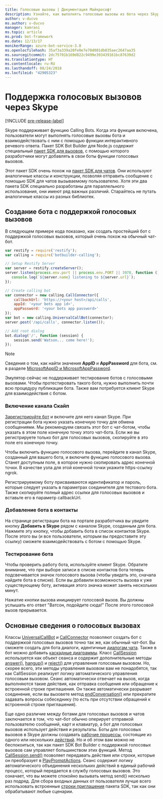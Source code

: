 ```yaml
---
title: Голосовые вызовы | Документация Майкрософт
description: Узнайте, как выполнять голосовые вызовы из бота через Skype с помощью Node.js
author: v-ducvo
ms.author: v-ducvo
manager: kamrani
ms.topic: article
ms.prod: bot-framework
ms.date: 12/13/17
monikerRange: azure-bot-service-3.0
ms.openlocfilehash: 35af3a339a20fe0e7e70d001db035aec2647aa35
ms.sourcegitcommit: 2dc75701b169d822c9499e393439161bc87639d2
ms.translationtype: HT
ms.contentlocale: ru-RU
ms.lasthandoff: 08/24/2018
ms.locfileid: "42905323"
---
```

# <a name="support-audio-calls-with-skype"></a>Поддержка голосовых вызовов через Skype

[!INCLUDE [pre-release-label](../includes/pre-release-label-v3.md)]

Skype поддерживает функцию Calling Bots.  Когда эта функция включена, пользователи могут выполнять голосовые вызовы бота и взаимодействовать с ним с помощью функции интерактивного речевого ответа.  Пакет SDK Bot Builder для Node.js содержит специальный [пакет SDK для вызовов][calling_sdk], с помощью которого разработчики могут добавлять в свои боты функции голосовых вызовов.   

Этот пакет SDK очень похож на [пакет SDK для чатов][chat_sdk]. Они используют аналогичные классы и конструкции, позволяя отправить сообщение с помощью SDK для чатов вызываемому пользователю.  Хотя эти два пакета SDK специально разработаны для параллельного использования, они имеют ряд важных различий. Старайтесь не путать аналогичные классы из разных библиотек.  

## <a name="create-a-calling-bot"></a>Создание бота с поддержкой голосовых вызовов
В следующем примере кода показано, как создать простейший бот с поддержкой голосовых вызовов, который очень похож на обычный чат-бот. 

```javascript
var restify = require('restify');
var calling = require('botbuilder-calling');

// Setup Restify Server
var server = restify.createServer();
server.listen(process.env.port || process.env.PORT || 3978, function () {
   console.log(`${server.name} listening to ${server.url}`); 
});

// Create calling bot
var connector = new calling.CallConnector({
    callbackUrl: 'https://<your host>/api/calls',
    appId: '<your bots app id>',
    appPassword: '<your bots app password>'
});
var bot = new calling.UniversalCallBot(connector);
server.post('/api/calls', connector.listen());

// Add root dialog
bot.dialog('/', function (session) {
    session.send('Watson... come here!');
});
```

> [!NOTE]
> Сведения о том, как найти значения **AppID** и **AppPassword** для бота, см. в разделе [MicrosoftAppID и MicrosoftAppPassword](~/bot-service-manage-overview.md#microsoftappid-and-microsoftapppassword).

Эмулятор сейчас не поддерживает тестирование ботов с голосовыми вызовами. Чтобы протестировать такого бота, нужно выполнить почти всю процедуру публикации бота.  Также вам потребуется клиент Skype для взаимодействия с ботом. 

### <a name="enable-the-skype-channel"></a>Включение канала Скайп
[Зарегистрируйте бот](../bot-service-quickstart-registration.md) и включите для него канал Skype. При регистрации бота нужно указать конечную точку для обмена сообщениями. Мы рекомендуем связать этот бот с чат-ботом, чтобы указать в этом поле конечную точку этого чат-бота.  Если же вы регистрируете только бот для голосовых вызовов, скопируйте в это поле его конечную точку.  

Чтобы включить функцию голосового вызова, перейдите в канал Skype, созданный для вашего бота, и включите функцию голосового вызова. Станет доступным поле, в которое нужно скопировать адрес конечной точки. В качестве узла для этой конечной точки укажите https-ссылку ngrok.

Регистрируемому боту присваиваются идентификатор и пароль, которые следует указать в параметрах соединителя для тестового бота. Также скопируйте полный адрес ссылки для голосовых вызовов и вставьте его в параметр callbackUrl.

### <a name="add-bot-to-contacts"></a>Добавление бота в контакты
На странице регистрации бота на портале разработчика вы увидите кнопку **Добавить в Skype** рядом с каналом Skype, созданным для бота. Нажмите эту кнопку, чтобы добавить бота в список контактов Skype.  После этого вы (и все пользователи, которым вы предоставите эту ссылку) сможете взаимодействовать с ботом с помощью Skype.

### <a name="test-your-bot"></a>Тестирование бота
Чтобы проверить работу бота, используйте клиент Skype. Обратите внимание, что при выборе записи в списке контактов бота теперь подсвечивается значок голосового вызова (чтобы увидеть это, сначала найдите бота в списке).  Если вы добавили возможность вызова к уже существующему боту, активация этого значка может занять нескольких минут.  

Нажатие кнопки вызова инициирует голосовой вызов. Вы должны услышать его ответ "Ватсон, подойдите сюда!" После этого голосовой вызов прерывается.

## <a name="calling-basics"></a>Основные сведения о голосовых вызовах
Классы [UniversalCallBot](http://docs.botframework.com/en-us/node/builder/calling-reference/classes/_botbuilder_d_.universalcallbot) и [CallConnector](http://docs.botframework.com/en-us/node/builder/calling-reference/classes/_botbuilder_d_.callconnector) позволяют создать бот с поддержкой голосовых вызовов точно так же, как обычный чат-бот. Вы сможете создать для бота диалоги, идентичные [диалогам чата](bot-builder-nodejs-manage-conversation-flow.md). Также в бот можно добавить [каскадные диаграммы](bot-builder-nodejs-prompts.md). Класс [CallSession](http://docs.botframework.com/en-us/node/builder/calling-reference/classes/_botbuilder_d_.callsession) используется как объект сеанса и содержит дополнительные методы [answer()](http://docs.botframework.com/en-us/node/builder/calling-reference/classes/_botbuilder_d_.callsession#answer), [hangup()](http://docs.botframework.com/en-us/node/builder/calling-reference/classes/_botbuilder_d_.callsession#hangup) и [reject()](http://docs.botframework.com/en-us/node/builder/calling-reference/classes/_botbuilder_d_.callsession#reject) для управления голосовым вызовом. Но, скорее всего, эти методы управления вызовом вам не понадобятся, так как CallSession реализует логику автоматического управления голосовым вызовом. Сеанс автоматически отвечает на вызов, когда выполняются такие действия, как отправка сообщения или обращение к встроенной строке приглашения. Он также автоматически разрывает соединение, если вы вызовете метод [endConversation()](http://docs.botframework.com/en-us/node/builder/calling-reference/classes/_botbuilder_d_.callsession#endconversation) или прекратите задавать вопросы собеседнику (то есть при отсутствии обращений к встроенной строке приглашения).

Еще одно различие между ботами для голосовых вызовов и чатов заключается в том, что чат-бот обычно оперирует отправкой пользователю сообщений, карт и клавиатур, а бот для голосовых вызовов использует действия и результаты. Боты для голосовых вызовов в Skype должны создавать [рабочие процессы](http://docs.botframework.com/en-us/node/builder/calling-reference/interfaces/_botbuilder_d_.iworkflow), состоящие из одного или нескольких [действий](http://docs.botframework.com/en-us/node/builder/calling-reference/interfaces/_botbuilder_d_.iaction).  Но и об этом вам можно не беспокоиться, так как пакет SDK Bot Builder с поддержкой голосовых вызовов сам управляет большинством этих функций. Метод [CallSession.send()](http://docs.botframework.com/en-us/node/builder/calling-reference/classes/_botbuilder_d_.callsession#send) позволяет передавать действия или строки, которые он преобразует в [PlayPromptActions](http://docs.botframework.com/en-us/node/builder/calling-reference/classes/_botbuilder_d_.playpromptaction).  Сеанс содержит логику автоматического объединения нескольких действий в единый рабочий процесс, который передается в службу голосовых вызовов. Это означает, что вы можете спокойно вызывать метод send() несколько раз подряд.  Для сбора входных данных от пользователя лучше всего использовать встроенные [строки приглашения](bot-builder-nodejs-prompts.md) пакета SDK, так как они обрабатывают любые сценарии.  

[calling_sdk]: http://docs.botframework.com/en-us/node/builder/calling-reference/modules/_botbuilder_d_
[chat_sdk]: http://docs.botframework.com/en-us/node/builder/chat-reference/modules/_botbuilder_d_

